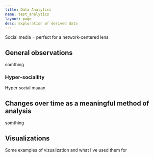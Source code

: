 ```yaml
---
title: Data Analytics
name: test_analytics
layout: page
desc: Exploration of derived data
---
```

Social media = perfect for a network-centered lens

<h2>General observations</h2>
somthing
<h3>Hyper-sociallity</h3>
Hyper social maaan
<h2>Changes over time as a meaningful method of analysis</h2>
somthing
<h2>Visualizations</h2>
Some examples of vizualization and what I've used them for
